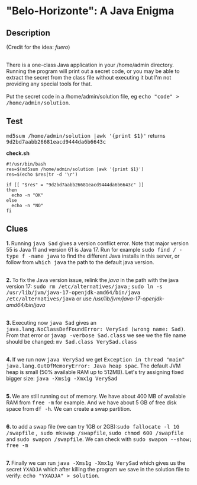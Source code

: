 # "Belo-Horizonte": A Java Enigma

## Description

(Credit for the idea: <i>fuero</i>)<br><br>

There is a one-class Java application in your /home/admin directory. Running the program will print out a secret code, or you may be able to extract the secret from the class file without executing it but I'm not providing any special tools for that.<br><br>
Put the secret code in a /home/admin/solution file, eg <kbd>echo "code" >  /home/admin/solution</kbd>.

## Test

<kbd>md5sum /home/admin/solution |awk '{print $1}'</kbd> returns <kbd>9d2bd7aabb26681eacd9444da6b6643c</kbd>

<b>check.sh</b>

```
#!/usr/bin/bash
res=$(md5sum /home/admin/solution |awk '{print $1}')
res=$(echo $res|tr -d '\r')

if [[ "$res" = "9d2bd7aabb26681eacd9444da6b6643c" ]]
then
  echo -n "OK"
else
  echo -n "NO"
fi
```


## Clues

<b>1. </b>Running <kbd>java Sad</kbd> gives a version conflict error. Note that major version 55 is Java 11 and version 61 is Java 17. Run for example <kbd>sudo find / -type f -name java</kbd> to find the different Java installs in this server, or follow from <kbd>which java</kbd> the path to the default java version.<br><br>

<b>2. </b> To fix the Java version issue, relink the <i>java</i> in the path with the java version 17: <kbd>sudo rm /etc/alternatives/java</kbd> ; <kbd>sudo ln -s /usr/lib/jvm/java-17-openjdk-amd64/bin/java /etc/alternatives/java</kbd> or use <i>/usr/lib/jvm/java-17-openjdk-amd64/bin/java</i><br><br>

<b>3. </b> Executing now <kbd>java Sad</kbd> gives an <kbd>java.lang.NoClassDefFoundError: VerySad (wrong name: Sad)</kbd>. From that error or <kbd>javap -verbose Sad.class</kbd> we see we the file name should be changed: <kbd>mv Sad.class VerySad.class</kbd><br><br>

<b>4. </b>If we run now <kbd>java VerySad</kbd> we get <kbd>Exception in thread "main" java.lang.OutOfMemoryError: Java heap spac</kbd>. The default JVM heap is small (50% available RAM up to 512MB). Let's try assigning fixed bigger size: <kbd>java -Xms1g -Xmx1g VerySad</kbd><br><br>

<b>5. </b>We are still running out of memory. We have about 400 MB of available RAM from <kbd>free -m</kbd> for example. And we have about 5 GB of free disk space from <kbd>df -h</kbd>. We can create a swap partition.<br><br>

<b>6. </b>to add a swap file (we can try 1GB or 2GB):<kbd>sudo fallocate -l 1G /swapfile</kbd> ,<kbd> sudo mkswap /swapfile</kbd>, <kbd>sudo chmod 600 /swapfile</kbd> and <kbd>sudo swapon /swapfile</kbd>. We can check with <kbd>sudo swapon --show; free -m</kbd><br><br>

<b>7. </b>Finally we can run <kbd>java -Xms1g -Xmx1g VerySad</kbd> which gives us the secret <kbd>YXADJA</kbd> which after killing the program we save in the solution file to verify: <kbd>echo "YXADJA" > solution</kbd>. 